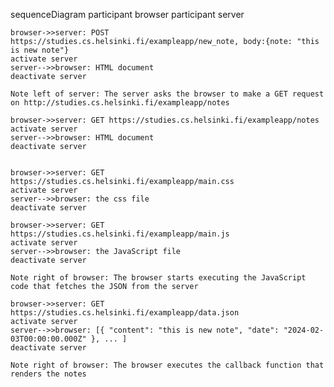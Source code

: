 sequenceDiagram
    participant browser
    participant server

    browser->>server: POST https://studies.cs.helsinki.fi/exampleapp/new_note, body:{note: "this is new note"}
    activate server
    server-->>browser: HTML document
    deactivate server

    Note left of server: The server asks the browser to make a GET request on http://studies.cs.helsinki.fi/exampleapp/notes

    browser->>server: GET https://studies.cs.helsinki.fi/exampleapp/notes
    activate server
    server-->>browser: HTML document
    deactivate server


    browser->>server: GET https://studies.cs.helsinki.fi/exampleapp/main.css
    activate server
    server-->>browser: the css file
    deactivate server

    browser->>server: GET https://studies.cs.helsinki.fi/exampleapp/main.js
    activate server
    server-->>browser: the JavaScript file
    deactivate server

    Note right of browser: The browser starts executing the JavaScript code that fetches the JSON from the server

    browser->>server: GET https://studies.cs.helsinki.fi/exampleapp/data.json
    activate server
    server-->>browser: [{ "content": "this is new note", "date": "2024-02-03T00:00:00.000Z" }, ... ]
    deactivate server

    Note right of browser: The browser executes the callback function that renders the notes
